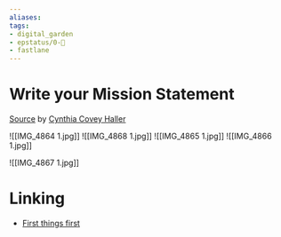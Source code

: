 ```yaml
---
aliases: 
tags: 
- digital_garden
- epstatus/0-🌰
- fastlane
---
```

# Write your Mission Statement
[Source](https://www.blinkist.com/guides/the-principles-of-goal-setting-with-cynthia-covey-haller/tools/Cynthia-Covey-Haller-Write-Your-Mission-Statement) by [Cynthia Covey Haller](https://www.franklincovey.com/) 

![[IMG_4864 1.jpg]]
![[IMG_4868 1.jpg]]
![[IMG_4865 1.jpg]]
![[IMG_4866 1.jpg]]


![[IMG_4867 1.jpg]]


# Linking
+ [First things first](https://www.blinkist.com/de/app/books/first-things-first-en)